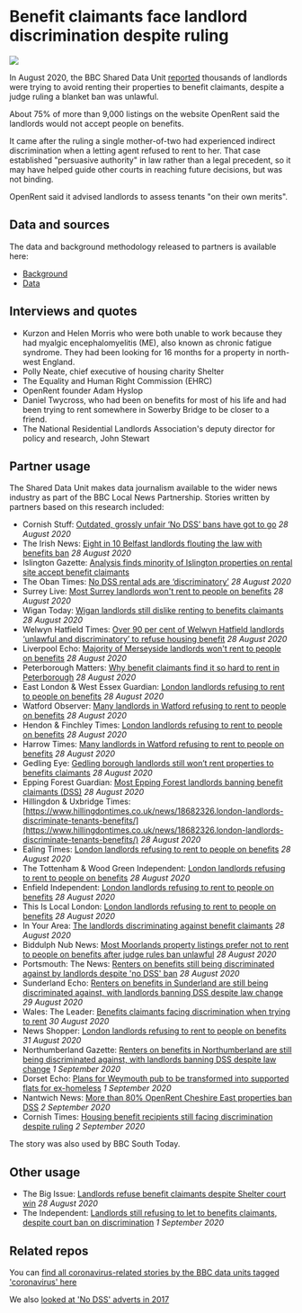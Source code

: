 # Benefit claimants face landlord discrimination despite ruling

![](https://ichef.bbci.co.uk/news/660/cpsprodpb/A250/production/_106025514_gettyimages-457202678-1.jpg)

In August 2020, the BBC Shared Data Unit [reported](https://www.bbc.co.uk/news/uk-53821317) thousands of landlords were trying to avoid renting their properties to benefit claimants, despite a judge ruling a blanket ban was unlawful.

About 75% of more than 9,000 listings on the website OpenRent said the landlords would not accept people on benefits.

It came after the ruling a single mother-of-two had experienced indirect discrimination when a letting agent refused to rent to her. That case established "persuasive authority" in law rather than a legal precedent, so it may have helped guide other courts in reaching future decisions, but was not binding.

OpenRent said it advised landlords to assess tenants "on their own merits".

## Data and sources

The data and background methodology released to partners is available here:
* [Background](https://docs.google.com/document/d/1yJxL_yXwz25hJbWAqGkV56OgG5X31yGtBJSo38K93FY/edit)
* [Data](https://docs.google.com/spreadsheets/d/1HCijUk-uL1YYZV1BrgZBChLDTv7LfsJnneYoME6KOaQ/edit#gid=0)

## Interviews and quotes

* Kurzon and Helen Morris who were both unable to work because they had myalgic encephalomyelitis (ME), also known as chronic fatigue syndrome. They had been looking for 16 months for a property in north-west England.
* Polly Neate, chief executive of housing charity Shelter
* The Equality and Human Right Commission (EHRC)
* OpenRent founder Adam Hyslop
* Daniel Twycross, who had been on benefits for most of his life and had been trying to rent somewhere in Sowerby Bridge to be closer to a friend.
* The National Residential Landlords Association's deputy director for policy and research, John Stewart


## Partner usage

The Shared Data Unit makes data journalism available to the wider news industry as part of the BBC Local News Partnership.
Stories written by partners based on this research included:

* Cornish Stuff: [Outdated, grossly unfair ‘No DSS’ bans have got to go](https://cornishstuff.com/2020/08/28/outdated-grossly-unfair-no-dss-bans-have-got-to-go/) *28 August 2020*
* The Irish News: [Eight in 10 Belfast landlords flouting the law with benefits ban](http://www.irishnews.com/news/northernirelandnews/2020/08/28/news/eight-in-10-belfast-landlords-flouting-the-law-with-benefits-ban-2049389/) *28 August 2020*
* Islington Gazette: [Analysis finds minority of Islington properties on rental site accept benefit claimants](https://www.islingtongazette.co.uk/news/minority-of-islington-properties-on-openrent-accept-benefit-claimants-1-6811914)
* The Oban Times: [No DSS rental ads are ‘discriminatory’](https://www.obantimes.co.uk/2020/08/28/no-dss-rental-ads-are-discriminatory/) *28 August 2020*
* Surrey Live: [Most Surrey landlords won't rent to people on benefits](https://www.getsurrey.co.uk/news/surrey-news/most-surrey-landlords-wont-rent-18836786) *28 August 2020*
* Wigan Today: [Wigan landlords still dislike renting to benefits claimants](https://www.wigantoday.net/news/people/wigan-landlords-still-dislike-renting-benefits-claimants-2954941) *28 August 2020*
* Welwyn Hatfield Times: [Over 90 per cent of Welwyn Hatfield landlords ‘unlawful and discriminatory’ to refuse housing benefit](https://www.whtimes.co.uk/news/no-dss-is-unlawful-but-still-used-in-welwyn-hatfield-1-6812793) *28 August 2020*
* Liverpool Echo: [Majority of Merseyside landlords won't rent to people on benefits](https://www.liverpoolecho.co.uk/news/liverpool-news/majority-merseyside-landlords-wont-rent-18841226) *28 August 2020*
* Peterborough Matters: [Why benefit claimants find it so hard to rent in Peterborough](https://www.peterboroughmatters.co.uk/local-news/why-benefit-claimants-find-it-so-hard-to-rent-in-peterborough-18123) *28 August 2020*
* East London & West Essex Guardian: [London landlords refusing to rent to people on benefits](https://www.guardian-series.co.uk/news/18682326.london-landlords-discriminate-tenants-benefits/) *28 August 2020*
* Watford Observer: [Many landlords in Watford refusing to rent to people on benefits](https://www.watfordobserver.co.uk/news/18677569.number-listings-hertfordshire-wont-take-people-benefits/) *28 August 2020*
* Hendon & Finchley Times: [London landlords refusing to rent to people on benefits](https://www.times-series.co.uk/news/18682326.london-landlords-discriminate-tenants-benefits/) *28 August 2020*
* Harrow Times: [Many landlords in Watford refusing to rent to people on benefits](https://www.harrowtimes.co.uk/watfordnews/18677569.number-listings-hertfordshire-wont-take-people-benefits/) *28 August 2020*
* Gedling Eye: [Gedling borough landlords still won’t rent properties to benefits claimants](https://www.gedlingeye.co.uk/news/gedling-borough-landlords-still-wont-rent-properties-to-benefits-claimants/) *28 August 2020*
* Epping Forest Guardian: [Most Epping Forest landlords banning benefit claimants (DSS)](https://www.eppingforestguardian.co.uk/news/18680870.epping-forest-landlords-blanket-banning-benefit-claimants/) *28 August 2020*
* Hillingdon & Uxbridge Times: [https://www.hillingdontimes.co.uk/news/18682326.london-landlords-discriminate-tenants-benefits/](https://www.hillingdontimes.co.uk/news/18682326.london-landlords-discriminate-tenants-benefits/) *28 August 2020*
* Ealing Times: [London landlords refusing to rent to people on benefits](https://www.ealingtimes.co.uk/news/18682326.london-landlords-discriminate-tenants-benefits/) *28 August 2020*
* The Tottenham & Wood Green Independent: [London landlords refusing to rent to people on benefits](https://www.thetottenhamindependent.co.uk/news/18682326.london-landlords-discriminate-tenants-benefits/) *28 August 2020*
* Enfield Independent: [London landlords refusing to rent to people on benefits](https://www.enfieldindependent.co.uk/news/18682326.london-landlords-discriminate-tenants-benefits/) *28 August 2020*
* This Is Local London: [London landlords refusing to rent to people on benefits](https://www.thisislocallondon.co.uk/news/18682326.london-landlords-discriminate-tenants-benefits/) *28 August 2020*
* In Your Area: [The landlords discriminating against benefit claimants](https://www.inyourarea.co.uk/news/the-landlords-discriminating-against-benefit-claimants/) *28 August 2020*
* Biddulph Nub News: [Most Moorlands property listings prefer not to rent to people on benefits after judge rules ban unlawful](https://biddulph.nub.news/n/most-moorlands-property-listings-prefer-not-to-rent-to-people-on-benefits-after-judge-rules-ban-unlawful) *28 August 2020*
* Portsmouth: The News: [Renters on benefits still being discriminated against by landlords despite 'no DSS' ban](https://www.portsmouth.co.uk/news/politics/renters-benefits-still-being-discriminated-against-landlords-despite-no-dss-ban-2962655) *28 August 2020*
* Sunderland Echo: [Renters on benefits in Sunderland are still being discriminated against, with landlords banning DSS despite law change](https://www.sunderlandecho.com/news/politics/renters-benefits-sunderland-are-still-being-discriminated-against-landlords-banning-dss-despite-law-change-2956704) *29 August 2020*
* Wales: The Leader: [Benefits claimants facing discrimination when trying to rent](https://www.leaderlive.co.uk/news/18683917.benefits-claimants-facing-discrimination-trying-rent/) *30 August 2020*
* News Shopper: [London landlords refusing to rent to people on benefits](https://www.newsshopper.co.uk/news/18687453.london-landlords-refusing-rent-people-benefits/) *31 August 2020*
* Northumberland Gazette: [Renters on benefits in Northumberland are still being discriminated against, with landlords banning DSS despite law change](https://www.northumberlandgazette.co.uk/news/politics/renters-benefits-northumberland-are-still-being-discriminated-against-landlords-banning-dss-despite-law-change-2956703) *1 September 2020*
* Dorset Echo: [Plans for Weymouth pub to be transformed into supported flats for ex-homeless](https://www.dorsetecho.co.uk/news/18688120.plans-weymouth-pub-transformed-supported-flats-ex-homeless/) *1 September 2020*
* Nantwich News: [More than 80% OpenRent Cheshire East properties ban DSS](https://thenantwichnews.co.uk/2020/09/02/more-than-80-openrent-cheshire-east-properties-ban-dss/) *2 September 2020*
* Cornish Times: [Housing benefit recipients still facing discrimination despite ruling](http://www.cornish-times.co.uk/article.cfm?id=127671&headline=Housing%20benefit%20recipients%20still%20facing%20discrimination%20despite%20ruling&sectionIs=news&searchyear=2020) *2 September 2020*

The story was also used by BBC South Today.

## Other usage

* The Big Issue: [Landlords refuse benefit claimants despite Shelter court win](https://www.bigissue.com/latest/landlords-refuse-benefit-claimants-despite-shelter-court-win/) *28 August 2020*
* The Independent: [Landlords still refusing to let to benefits claimants, despite court ban on discrimination](https://www.independent.co.uk/news/uk/home-news/landlords-renting-discrimination-benefit-claimants-openrent-no-dss-court-a9693816.html) *1 September 2020*

## Related repos

You can [find all coronavirus-related stories by the BBC data units tagged 'coronavirus' here](https://github.com/search?q=topic%3Acoronavirus+org%3ABBC-Data-Unit&type=Repositories)

We also [looked at 'No DSS' adverts in 2017](https://github.com/BBC-Data-Unit/no-dss)


